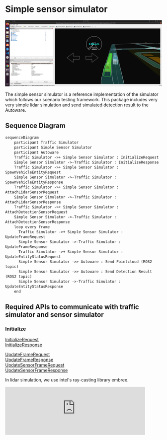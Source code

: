 # Simple sensor simulator

![simple sensor simulator](../image/simple_sensor_simulator.png "simple sensor simulator")

The simple sensor simulator is a reference implementation of the simulator which follows our scenario testing framework.
This package includes very very simple lidar simulation and send simulated detection result to the Autoware.

## Sequence Diagram

```mermaid
sequenceDiagram
    participant Traffic Simulator
    participant Simple Sensor Simulator
    participant Autoware
    Traffic Simulator ->+ Simple Sensor Simulator : InitializeRequest
    Simple Sensor Simulator ->-Traffic Simulator : InitializeResponse
    Traffic Simulator ->+ Simple Sensor Simulator : SpawnVehicleEntityRequest
    Simple Sensor Simulator ->-Traffic Simulator : SpawnVehicleEntityResponse
    Traffic Simulator ->+ Simple Sensor Simulator : AttachLidarSensorRequest
    Simple Sensor Simulator ->-Traffic Simulator : AttachLidarSensorResponse
    Traffic Simulator ->+ Simple Sensor Simulator : AttachDetectionSensorRequest
    Simple Sensor Simulator ->-Traffic Simulator : AttachDetectionSensorResponse
    loop every frame
      Traffic Simulator ->+ Simple Sensor Simulator : UpdateFrameRequest
      Simple Sensor Simulator ->-Traffic Simulator : UpdateFrameResponse
      Traffic Simulator ->+ Simple Sensor Simulator : UpdateEntityStatusRequest
      Simple Sensor Simulator ->> Autoware : Send Pointcloud (ROS2 topic)
      Simple Sensor Simulator ->> Autoware : Send Detection Result (ROS2 topic)
      Simple Sensor Simulator ->-Traffic Simulator : UpdateEntityStatusResponse
    end
```

## Required APIs to communicate with traffic simulator and sensor simulator
### Initialize
[InitializeRequest](https://tier4.github.io/scenario_simulator_v2/proto_doc/protobuf/#simulation_api_schema.InitializeRequest)  
[InitializeResponse](https://tier4.github.io/scenario_simulator_v2/proto_doc/protobuf/#simulation_api_schema.InitializeResponse)  

[UpdateFrameRequest](https://tier4.github.io/scenario_simulator_v2/proto_doc/protobuf/#simulation_api_schema.UpdateFrameRequest)  
[UpdateFrameResponse](https://tier4.github.io/scenario_simulator_v2/proto_doc/protobuf/#simulation_api_schema.UpdateFrameResponse)  
[UpdateSensorFrameRequest](https://tier4.github.io/scenario_simulator_v2/proto_doc/protobuf/#simulation_api_schema.UpdateSensorFrameRequest)  
[UpdateSensorFrameResponse](https://tier4.github.io/scenario_simulator_v2/proto_doc/protobuf/#simulation_api_schema.UpdateSensorFrameResponse)  

In lidar simulation, we use intel's ray-casting library embree.

<iframe 
  class="hatenablogcard" 
  style="width:100%;height:155px;max-width:450px;" 
  title="embree" 
  src="https://hatenablog-parts.com/embed?url=https://github.com/embree/embree" 
  width="300" height="150" frameborder="0" scrolling="no">
</iframe>

